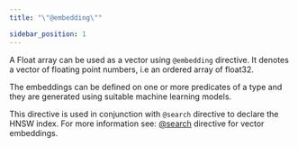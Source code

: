 ```yaml
---
title: "\"@embedding\""

sidebar_position: 1
---
```


A Float array can be used as a vector using `@embedding` directive. It denotes a vector of floating point numbers, i.e an ordered array of float32. 

The embeddings can be defined on one or more predicates of a type and they are generated using suitable machine learning models.

This directive is used in conjunction with `@search` directive to declare the HNSW index. For more information see: [@search](/graphql/schema/directives/search/#vector-embedding) directive for vector embeddings.